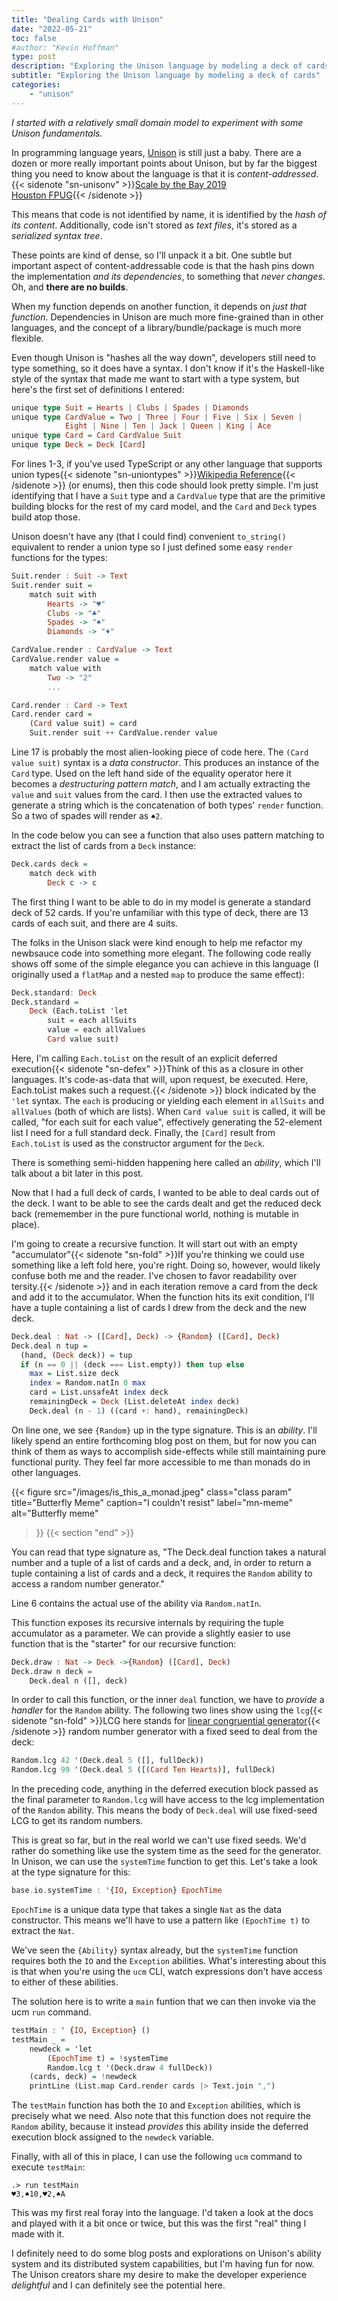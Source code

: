 ```yaml
---
title: "Dealing Cards with Unison"
date: "2022-05-21"
toc: false
#author: "Kevin Hoffman"
type: post
description: "Exploring the Unison language by modeling a deck of cards"
subtitle: "Exploring the Unison language by modeling a deck of cards"
categories: 
    - "unison"
---
```


_I started with a relatively small domain model to experiment with some Unison fundamentals._

<!--more-->
In programming language years, [Unison](https://www.unison-lang.org/) is still just a baby. There are a dozen or more really important points about Unison, but by far the biggest thing you need to know about the language is that it is _content-addressed_.{{< sidenote "sn-unisonv" >}}[Scale by the Bay 2019](https://www.youtube.com/watch?v=IvENPX0MAZ4)<br/>[Houston FPUG](https://www.youtube.com/watch?v=tJR-MvPQhT8){{< /sidenote >}}

This means that code is not identified by name, it is identified by the _hash of its content_. Additionally, code isn't stored as _text files_, it's stored as a _serialized syntax tree_.

These points are kind of dense, so I'll unpack it a bit. One subtle but important aspect of content-addressable code is that the hash pins down the implementation _and its dependencies_, to something that _never changes_. Oh, and **there are no builds**.

When my function depends on another function, it depends on _just that function_. Dependencies in Unison are much more fine-grained than in other languages, and the concept of a library/bundle/package is much more flexible.

Even though Unison is "hashes all the way down", developers still need to type something, so it does have a syntax. I don't know if it's the Haskell-like style of the syntax that made me want to start with a type system, but here's the first set of definitions I entered:

```haskell {linenos=table, hl_lines=["4-5"]}
unique type Suit = Hearts | Clubs | Spades | Diamonds
unique type CardValue = Two | Three | Four | Five | Six | Seven |
            Eight | Nine | Ten | Jack | Queen | King | Ace
unique type Card = Card CardValue Suit
unique type Deck = Deck [Card]
```

For lines 1-3, if you've used TypeScript or any other language that supports union types{{< sidenote "sn-uniontypes" >}}[Wikipedia Reference](https://en.wikipedia.org/wiki/Union_type){{< /sidenote >}} (or enums), then this code should look pretty simple. I'm just identifying that I have a `Suit` type and a `CardValue` type that are the primitive building blocks for the rest of my card model, and the `Card` and `Deck` types build atop those.

Unison doesn't have any (that I could find) convenient `to_string()` equivalent to render a union type so I just defined some easy `render` functions for the types:

```haskell {linenos=table, hl_lines=["17"]}
Suit.render : Suit -> Text
Suit.render suit = 
    match suit with 
        Hearts -> "♥"
        Clubs -> "♣"
        Spades -> "♠"
        Diamonds -> "♦"

CardValue.render : CardValue -> Text
CardValue.render value =
    match value with
        Two -> "2"
        ...

Card.render : Card -> Text
Card.render card =
    (Card value suit) = card
    Suit.render suit ++ CardValue.render value
```

Line 17 is probably the most alien-looking piece of code here. The `(Card value suit)` syntax is a _data constructor_. This produces an instance of the `Card` type. Used on the left hand side of the equality operator here it becomes a _destructuring pattern match_, and I am actually extracting the `value` and `suit` values from the card. I then use the extracted values to generate a string which is the concatenation of both types' `render` function. So a two of spades will render as `♠2`.

In the code below you can see a function that also uses pattern matching to extract the list of cards from a `Deck` instance:

```haskell {linenos=table}
Deck.cards deck =
    match deck with 
        Deck c -> c
```

The first thing I want to be able to do in my model is generate a standard deck of 52 cards. If you're unfamiliar with this type of deck, there are 13 cards of each suit, and there are 4 suits.

The folks in the Unison slack were kind enough to help me refactor my newbsauce code into something more elegant. The following code really shows off some of the simple elegance you can achieve in this language (I originally used a `flatMap` and a nested `map` to produce the same effect):

```haskell {linenos=table}
Deck.standard: Deck
Deck.standard = 
    Deck (Each.toList 'let
        suit = each allSuits
        value = each allValues
        Card value suit)
```

Here, I'm calling `Each.toList` on the result of an explicit deferred execution{{< sidenote "sn-defex" >}}Think of this as a closure in other languages. It's code-as-data that will, upon request, be executed. Here, Each.toList makes such a request.{{< /sidenote >}} block indicated by the `'let` syntax. The `each` is producing or yielding each element in `allSuits` and `allValues` (both of which are lists). When `Card value suit` is called, it will be called, "for each suit for each value", effectively generating the 52-element list I need for a full standard deck. Finally, the `[Card]` result from `Each.toList` is used as the constructor argument for the `Deck`.

There is something semi-hidden happening here called an _ability_, which I'll talk about a bit later in this post.

Now that I had a full deck of cards, I wanted to be able to deal cards out of the deck. I want to be able to see the cards dealt and get the reduced deck back (rememember in the pure functional world, nothing is mutable in place).

I'm going to create a recursive function. It will start out with an empty "accumulator"{{< sidenote "sn-fold" >}}If you're thinking we could use something like a left fold here, you're right. Doing so, however, would likely confuse both me and the reader. I've chosen to favor readability over tersity.{{< /sidenote >}} and in each iteration remove a card from the deck and add it to the accumulator. When the function hits its exit condition, I'll have a tuple containing a list of cards I drew from the deck and the new deck.

```haskell {linenos=table, hl_lines=["6"]}
Deck.deal : Nat -> ([Card], Deck) -> {Random} ([Card], Deck)
Deck.deal n tup =  
  (hand, (Deck deck)) = tup  
  if (n == 0 || (deck === List.empty)) then tup else
    max = List.size deck  
    index = Random.natIn 0 max
    card = List.unsafeAt index deck
    remainingDeck = Deck (List.deleteAt index deck)
    Deck.deal (n - 1) ((card +: hand), remainingDeck)
```

On line one, we see `{Random}` up in the type signature. This is an _ability_. I'll likely spend an entire forthcoming blog post on them, but for now you can think of them as ways to accomplish side-effects while still  maintaining pure functional purity. They feel far more accessible to me than monads do in other languages.

{{< figure
  src="/images/is_this_a_monad.jpeg"
  class="class param"
  title="Butterfly Meme"
  caption="I couldn't resist"
  label="mn-meme"  
  alt="Butterfly meme"  
 >}}
{{< section "end" >}}

You can read that type signature as, "The Deck.deal function takes a natural number and a tuple of a list of cards and a deck, and, in order to return a tuple containing a list of cards and a deck, it requires the `Random` ability to access a random number generator."

Line 6 contains the actual use of the ability via `Random.natIn`.

This function exposes its recursive internals by requiring the tuple accumulator as a parameter. We can provide a slightly easier to use function that is the "starter" for our recursive function:

```haskell
Deck.draw : Nat -> Deck ->{Random} ([Card], Deck)
Deck.draw n deck =
    Deck.deal n ([], deck)
```

In order to call this function, or the inner `deal` function, we have to _provide_ a _handler_ for the `Random` ability. The following two lines show using the `lcg`{{< sidenote "sn-fold" >}}LCG here stands for [linear congruential generator](https://en.wikipedia.org/wiki/Linear_congruential_generator){{< /sidenote >}}
random number generator with a fixed seed to deal from the deck:

```haskell
Random.lcg 42 '(Deck.deal 5 ([], fullDeck))
Random.lcg 99 '(Deck.deal 5 ([(Card Ten Hearts)], fullDeck)
```
In the preceding code, anything in the deferred execution block passed as the final parameter to `Random.lcg` will have access to the lcg implementation of the `Random` ability. This means the body of `Deck.deal` will use fixed-seed LCG to get its random numbers.

This is great so far, but in the real world we can't use fixed seeds. We'd rather do something like use the system time as the seed for the generator. In Unison, we can use the `systemTime` function to get this. Let's take a look at the type signature for this:

```haskell
base.io.systemTime : '{IO, Exception} EpochTime
```

`EpochTime` is a unique data type that takes a single `Nat` as the data constructor. This means we'll have to use a pattern like `(EpochTime t)` to extract the `Nat`.

We've seen the `{Ability}` syntax already, but the `systemTime` function requires both the `IO` and the `Exception` abilities. What's interesting about this is that when you're using the `ucm` CLI, watch expressions don't have access to either of these abilities.

The solution here is to write a `main` funtion that we can then invoke via the ucm `run` command.

```haskell
testMain : ' {IO, Exception} ()
testMain _ =
    newdeck = 'let
        (EpochTime t) = !systemTime
        Random.lcg t '(Deck.draw 4 fullDeck))
    (cards, deck) = !newdeck
    printLine (List.map Card.render cards |> Text.join ",")
```

The `testMain` function has both the `IO` and `Exception` abilities, which is precisely what we need. Also note that this function does not require the `Random` ability, because it instead _provides_ this ability inside the deferred execution block assigned to the `newdeck` variable.

Finally, with all of this in place, I can use the following `ucm` command to execute `testMain`:

```
.> run testMain   
♥3,♠10,♥2,♠A
```

This was my first real foray into the language. I'd taken a look at the docs and played with it a bit once or twice, but this was the first "real" thing I made with it.

I definitely need to do some blog posts and explorations on Unison's ability system and its distributed system capabilities, but I'm having fun for now. The Unison creators share my desire to make the developer experience _delightful_ and I can definitely see the potential here.